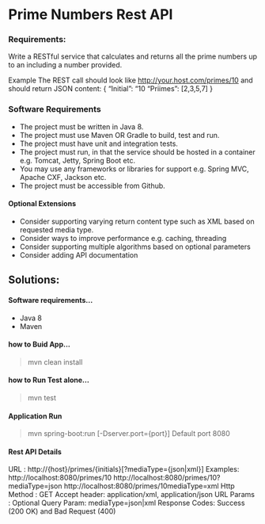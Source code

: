 # Prime Numbers Rest API

### Requirements:
Write a RESTful service that calculates and returns all the prime numbers up to an including a number provided.

Example
The REST call should look like  http://your.host.com/primes/10  and should return JSON content:
{
  “Initial”:  “10
  “Priimes”: [2,3,5,7]
}

### Software Requirements
- The project must be written in Java 8.
- The project must use Maven OR Gradle to build, test and run.
- The project must have unit and integration tests.
- The project must run, in that the service should be hosted in a container e.g. Tomcat, Jetty, Spring Boot etc.
- You may use any frameworks or libraries for support e.g. Spring MVC, Apache CXF, Jackson etc.
- The project must be accessible from Github.

#### Optional Extensions
- Consider supporting varying return content type such as XML based on requested media type.
- Consider ways to improve performance e.g. caching, threading
- Consider supporting multiple algorithms based on optional parameters
- Consider adding API documentation

## Solutions:

#### Software requirements...
- Java 8
- Maven

#### how to Buid App...
> mvn clean install
#### how to Run Test alone...
> mvn test
#### Application Run
> mvn spring-boot:run [-Dserver.port={port}]
Default port 8080
#### Rest API Details
URL : http://{host}/primes/{initials}[?mediaType={json|xml}]
Examples:
http://localhost:8080/primes/10
http://localhost:8080/primes/10?mediaType=json
http://localhost:8080/primes/10mediaType=xml
Http Method : GET
Accept header: application/xml, application/json
URL Params :  Optional Query Param: mediaType=json|xml
Response Codes: Success (200 OK) and Bad Request (400)
